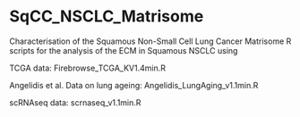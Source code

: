 # SqCC_NSCLC_Matrisome
Characterisation of the Squamous Non-Small Cell Lung Cancer Matrisome
R scripts for the analysis of the ECM in Squamous NSCLC using

TCGA data: Firebrowse_TCGA_KV1.4min.R

Angelidis et al. Data on lung ageing: Angelidis_LungAging_v1.1min.R

scRNAseq data: scrnaseq_v1.1min.R
